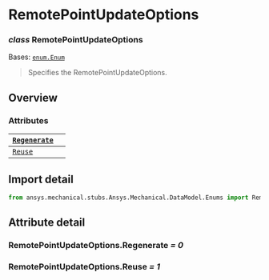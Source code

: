 <a id="remotepointupdateoptions"></a>

# RemotePointUpdateOptions

<a id="RemotePointUpdateOptions"></a>

### *class* RemotePointUpdateOptions

Bases: [`enum.Enum`](https://docs.python.org/3/library/enum.html#enum.Enum)

> Specifies the RemotePointUpdateOptions.

> <!-- !! processed by numpydoc !! -->

<a id="overview"></a>

## Overview

### Attributes

| [`Regenerate`](#RemotePointUpdateOptions.Regenerate)   |    |
|--------------------------------------------------------|----|
| [`Reuse`](#RemotePointUpdateOptions.Reuse)             |    |

<a id="import-detail"></a>

## Import detail

```python
from ansys.mechanical.stubs.Ansys.Mechanical.DataModel.Enums import RemotePointUpdateOptions
```

<a id="attribute-detail"></a>

## Attribute detail

<a id="RemotePointUpdateOptions.Regenerate"></a>

### RemotePointUpdateOptions.Regenerate *= 0*

<a id="RemotePointUpdateOptions.Reuse"></a>

### RemotePointUpdateOptions.Reuse *= 1*
